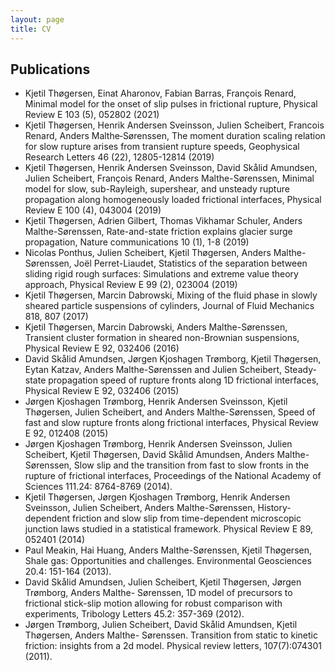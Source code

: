 ```yaml
---
layout: page
title: CV
---
```


## Publications

* Kjetil Thøgersen, Einat Aharonov, Fabian Barras, François Renard, Minimal model for the onset of slip pulses in frictional rupture,
Physical Review E 103 (5), 052802 (2021)
* Kjetil Thøgersen, Henrik Andersen Sveinsson, Julien Scheibert, Francois Renard, Anders Malthe‐Sørenssen, The moment duration scaling relation for slow rupture arises from transient rupture speeds,
Geophysical Research Letters 46 (22), 12805-12814 (2019)
* Kjetil Thøgersen, Henrik Andersen Sveinsson, David Skålid Amundsen, Julien Scheibert, François Renard, Anders Malthe-Sørenssen, Minimal model for slow, sub-Rayleigh, supershear, and unsteady rupture propagation along homogeneously loaded frictional interfaces,
Physical Review E 100 (4), 043004 (2019)
* Kjetil Thøgersen, Adrien Gilbert, Thomas Vikhamar Schuler, Anders Malthe-Sørenssen, Rate-and-state friction explains glacier surge propagation,
Nature communications 10 (1), 1-8 (2019)
* Nicolas Ponthus, Julien Scheibert, Kjetil Thøgersen, Anders Malthe-Sørenssen, Joël Perret-Liaudet, Statistics of the separation between sliding rigid rough surfaces: Simulations and extreme value theory approach, Physical Review E 99 (2), 023004 (2019)
* Kjetil Thøgersen, Marcin Dabrowski, Mixing of the fluid phase in slowly sheared particle suspensions of cylinders, Journal of Fluid Mechanics 818, 807 (2017)
* Kjetil Thøgersen, Marcin Dabrowski, Anders Malthe-Sørenssen, Transient cluster formation in
sheared non-Brownian suspensions, Physical Review E 92, 032406 (2016)
* David Skålid Amundsen, Jørgen Kjoshagen Trømborg, Kjetil Thøgersen, Eytan Katzav, Anders
Malthe-Sørenssen and Julien Scheibert, Steady-state propagation speed of rupture fronts along
1D frictional interfaces, Physical Review E 92, 032406 (2015)
* Jørgen Kjoshagen Trømborg, Henrik Andersen Sveinsson, Kjetil Thøgersen, Julien Scheibert,
and Anders Malthe-Sørenssen, Speed of fast and slow rupture fronts along frictional interfaces,
Physical Review E 92, 012408 (2015)
* Jørgen Kjoshagen Trømborg, Henrik Andersen Sveinsson, Julien Scheibert, Kjetil Thøgersen,
David Skålid Amundsen, Anders Malthe-Sørenssen, Slow slip and the transition from fast to slow
fronts in the rupture of frictional interfaces, Proceedings of the National Academy of Sciences
111.24: 8764-8769 (2014).
* Kjetil Thøgersen, Jørgen Kjoshagen Trømborg, Henrik Andersen Sveinsson, Julien Scheibert,
Anders Malthe-Sørenssen, History-dependent friction and slow slip from time-dependent
microscopic junction laws studied in a statistical framework. Physical Review E 89, 052401
(2014)
* Paul Meakin, Hai Huang, Anders Malthe-Sørenssen, Kjetil Thøgersen, Shale gas:
Opportunities and challenges. Environmental Geosciences 20.4: 151-164 (2013).
* David Skålid Amundsen, Julien Scheibert, Kjetil Thøgersen, Jørgen Trømborg, Anders Malthe-
Sørenssen, 1D model of precursors to frictional stick-slip motion allowing for robust comparison
with experiments, Tribology Letters 45.2: 357-369 (2012).
* Jørgen Trømborg, Julien Scheibert, David Skålid Amundsen, Kjetil Thøgersen, Anders Malthe-
Sørenssen. Transition from static to kinetic friction: insights from a 2d model. Physical review
letters, 107(7):074301 (2011).
